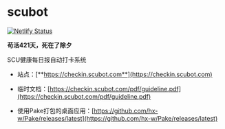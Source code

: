 # scubot
[![Netlify Status](https://api.netlify.com/api/v1/badges/1d5760ec-98f2-485e-9132-c39e43f7d3f5/deploy-status)](https://app.netlify.com/sites/scubot/deploys)


**苟活421天，死在了除夕**

SCU健康每日报自动打卡系统

- 站点：[**https://checkin.scubot.com**](https://checkin.scubot.com)

- 临时文档：[https://checkin.scubot.com/pdf/guideline.pdf](https://checkin.scubot.com/pdf/guideline.pdf)

- 使用Pake打包的桌面应用：[https://github.com/hx-w/Pake/releases/latest](https://github.com/hx-w/Pake/releases/latest)
